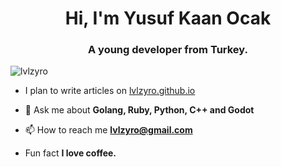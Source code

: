 <h1 align="center">Hi, I'm Yusuf Kaan Ocak</h1>
<h3 align="center">A young developer from Turkey.</h3>
<p align="left"> <img src="https://komarev.com/ghpvc/?username=lvlzyro" alt="lvlzyro" /> </p>

- I plan to write articles on [lvlzyro.github.io](lvlzyro.github.io)

- 💬 Ask me about **Golang, Ruby, Python, C++ and Godot**

- 📫 How to reach me **lvlzyro@gmail.com**

- Fun fact **I love coffee.**
